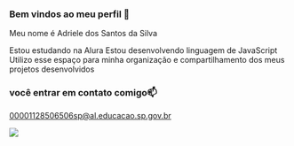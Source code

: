 ### Bem vindos ao meu perfil 🖤

Meu nome é Adriele dos Santos da Silva

Estou estudando na Alura
Estou desenvolvendo linguagem de JavaScript
Utilizo esse espaço para minha organização e compartilhamento dos meus projetos desenvolvidos

### você entrar em contato comigo📫

00001128506506sp@al.educacao.sp.gov.br

![](https://media1.tenor.com/m/-nXGc8uV27oAAAAC/youre-welcome-lion-king.gif)
